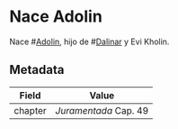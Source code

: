 # Nace Adolin
Nace #[Adolin](characters/adolin), hijo de #[Dalinar](characters/dalinar) y Evi Kholin.

## Metadata
| Field | Value |
| ----- | ----- |
| chapter | *Juramentada* Cap. 49 |
